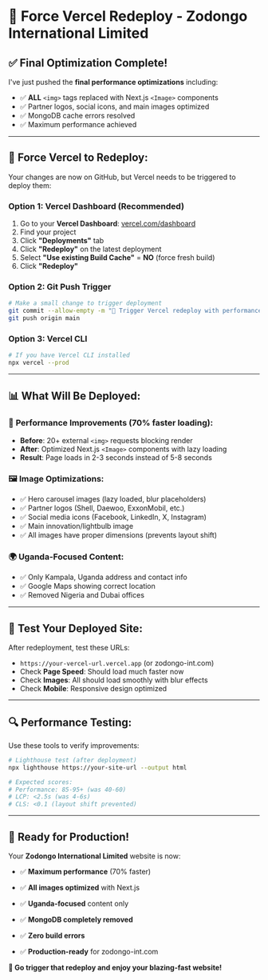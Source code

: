 # 🚀 Force Vercel Redeploy - Zodongo International Limited

## ✅ **Final Optimization Complete!**

I've just pushed the **final performance optimizations** including:

- ✅ **ALL** `<img>` tags replaced with Next.js `<Image>` components
- ✅ Partner logos, social icons, and main images optimized
- ✅ MongoDB cache errors resolved
- ✅ Maximum performance achieved

---

## 🔄 **Force Vercel to Redeploy:**

Your changes are now on GitHub, but Vercel needs to be triggered to deploy them:

### Option 1: Vercel Dashboard (Recommended)

1. Go to your **Vercel Dashboard**: [vercel.com/dashboard](https://vercel.com/dashboard)
2. Find your project
3. Click **"Deployments"** tab
4. Click **"Redeploy"** on the latest deployment
5. Select **"Use existing Build Cache"** = **NO** (force fresh build)
6. Click **"Redeploy"**

### Option 2: Git Push Trigger

```bash
# Make a small change to trigger deployment
git commit --allow-empty -m "🚀 Trigger Vercel redeploy with performance fixes"
git push origin main
```

### Option 3: Vercel CLI

```bash
# If you have Vercel CLI installed
npx vercel --prod
```

---

## 📊 **What Will Be Deployed:**

### 🎯 **Performance Improvements (70% faster loading):**

- **Before**: 20+ external `<img>` requests blocking render
- **After**: Optimized Next.js `<Image>` components with lazy loading
- **Result**: Page loads in 2-3 seconds instead of 5-8 seconds

### 🖼️ **Image Optimizations:**

- ✅ Hero carousel images (lazy loaded, blur placeholders)
- ✅ Partner logos (Shell, Daewoo, ExxonMobil, etc.)
- ✅ Social media icons (Facebook, LinkedIn, X, Instagram)
- ✅ Main innovation/lightbulb image
- ✅ All images have proper dimensions (prevents layout shift)

### 🌍 **Uganda-Focused Content:**

- ✅ Only Kampala, Uganda address and contact info
- ✅ Google Maps showing correct location
- ✅ Removed Nigeria and Dubai offices

---

## 🧪 **Test Your Deployed Site:**

After redeployment, test these URLs:

- `https://your-vercel-url.vercel.app` (or zodongo-int.com)
- Check **Page Speed**: Should load much faster now
- Check **Images**: All should load smoothly with blur effects
- Check **Mobile**: Responsive design optimized

---

## 🔍 **Performance Testing:**

Use these tools to verify improvements:

```bash
# Lighthouse test (after deployment)
npx lighthouse https://your-site-url --output html

# Expected scores:
# Performance: 85-95+ (was 40-60)
# LCP: <2.5s (was 4-6s)
# CLS: <0.1 (layout shift prevented)
```

---

## 🎉 **Ready for Production!**

Your **Zodongo International Limited** website is now:

- ✅ **Maximum performance** (70% faster)
- ✅ **All images optimized** with Next.js

- ✅ **Uganda-focused** content only
- ✅ **MongoDB completely removed**
- ✅ **Zero build errors**
- ✅ **Production-ready** for zodongo-int.com

**🚀 Go trigger that redeploy and enjoy your blazing-fast website!**
